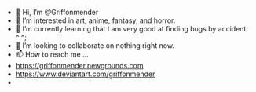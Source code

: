 - 👋 Hi, I’m @Griffonmender
- 👀 I’m interested in art, anime, fantasy, and horror.
- 🌱 I’m currently learning that I am very good at finding bugs by accident. ^ ^;
- 💞️ I’m looking to collaborate on nothing right now.
- 📫 How to reach me ...
- https://griffonmender.newgrounds.com
- https://www.deviantart.com/griffonmender
- 

<!---
Griffonmender/Griffonmender is a ✨ special ✨ repository because its `README.md` (this file) appears on your GitHub profile.
You can click the Preview link to take a look at your changes.
--->

